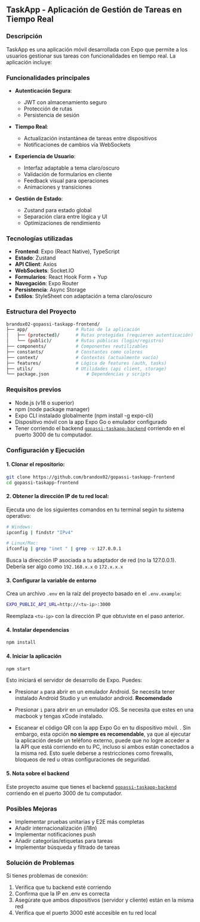 ## TaskApp - Aplicación de Gestión de Tareas en Tiempo Real

### Descripción

TaskApp es una aplicación móvil desarrollada con Expo que permite a los usuarios
gestionar sus tareas con funcionalidades en tiempo real. La aplicación incluye:

### Funcionalidades principales

- **Autenticación Segura**:
  - JWT con almacenamiento seguro
  - Protección de rutas
  - Persistencia de sesión

- **Tiempo Real**:
  - Actualización instantánea de tareas entre dispositivos
  - Notificaciones de cambios vía WebSockets

- **Experiencia de Usuario**:
  - Interfaz adaptable a tema claro/oscuro
  - Validación de formularios en cliente
  - Feedback visual para operaciones
  - Animaciones y transiciones

- **Gestión de Estado**:
  - Zustand para estado global
  - Separación clara entre lógica y UI
  - Optimizaciones de rendimiento

### Tecnologías utilizadas

- **Frontend**: Expo (React Native), TypeScript
- **Estado**: Zustand
- **API Client**: Axios
- **WebSockets**: Socket.IO
- **Formularios**: React Hook Form + Yup
- **Navegación**: Expo Router
- **Persistencia**: Async Storage
- **Estilos**: StyleSheet con adaptación a tema claro/oscuro

### Estructura del Proyecto

```bash
brandox02-gopassi-taskapp-frontend/
├── app/                  # Rutas de la aplicación
│   ├── (protected)/      # Rutas protegidas (requieren autenticación)
│   └── (public)/         # Rutas públicas (login/registro)
├── components/           # Componentes reutilizables
├── constants/            # Constantes como colores
├── context/              # Contextos (actualmente vacío)
├── features/             # Lógica de features (auth, tasks)
├── utils/                # Utilidades (api client, storage)
└── package.json              # Dependencias y scripts
```

### Requisitos previos

- Node.js (v18 o superior)
- npm (node package manager)
- Expo CLI instalado globalmente (npm install -g expo-cli)
- Dispositivo móvil con la app Expo Go o emulador configurado
- Tener corriendo el backend
  [`gopassi-taskapp-backend`](https://github.com/brandox02/gopassi-taskapp-backend)
  corriendo en el puerto 3000 de tu computador.

### Configuración y Ejecución

#### 1. Clonar el repositorio:

```bash
git clone https://github.com/brandox02/gopassi-taskapp-frontend
cd gopassi-taskapp-frontend
```

#### 2. Obtener la dirección IP de tu red local:

Ejecuta uno de los siguientes comandos en tu terminal según tu sistema
operativo:

```bash
# Windows:
ipconfig | findstr "IPv4"

# Linux/Mac:
ifconfig | grep "inet " | grep -v 127.0.0.1
```

Busca la dirección IP asociada a tu adaptador de red (no la 127.0.0.1). Debería
ser algo como `192.168.x.x` o `172.x.x.x`

#### 3. Configurar la variable de entorno

Crea un archivo `.env` en la raíz del proyecto basado en el `.env.example`:

```bash
EXPO_PUBLIC_API_URL=http://<tu-ip>:3000
```

Reemplaza `<tu-ip>` con la dirección IP que obtuviste en el paso anterior.

#### 4. Instalar dependencias

```bash
npm install
```

#### 4. Iniciar la aplicación

```bash
npm start
```

Esto iniciará el servidor de desarrollo de Expo. Puedes:

- Presionar `a` para abrir en un emulador Android. Se necesita tener instalado
  Android Studio y un emulador android. **Recomendado**

- Presionar `i` para abrir en un emulador iOS. Se necesita que estes en una
  macbook y tengas xCode instalado.

- Escanear el código QR con la app Expo Go en tu dispositivo móvil. . Sin
  embargo, esta opción **no siempre es recomendable**, ya que al ejecutar la
  aplicación desde un teléfono externo, puede que no logre acceder a la API que
  está corriendo en tu PC, incluso si ambos están conectados a la misma red.
  Esto suele deberse a restricciones como firewalls, bloqueos de red u otras
  configuraciones de seguridad.

#### 5. Nota sobre el backend

Este proyecto asume que tienes el backend
[`gopassi-taskapp-backend`](https://github.com/brandox02/gopassi-taskapp-backend)
corriendo en el puerto 3000 de tu computador.

### Posibles Mejoras

- Implementar pruebas unitarias y E2E más completas
- Añadir internacionalización (i18n)
- Implementar notificaciones push
- Añadir categorías/etiquetas para tareas
- Implementar búsqueda y filtrado de tareas

### Solución de Problemas

Si tienes problemas de conexión:

1. Verifica que tu backend esté corriendo
2. Confirma que la IP en .env es correcta
3. Asegúrate que ambos dispositivos (servidor y cliente) están en la misma red
4. Verifica que el puerto 3000 esté accesible en tu red local
